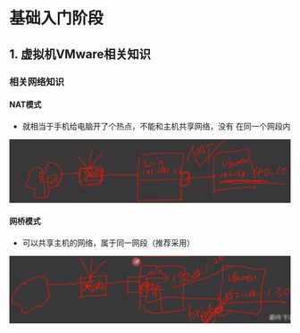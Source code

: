 # 基础入门阶段

## 1. 虚拟机VMware相关知识

### 相关网络知识

#### NAT模式

+ 就相当于手机给电脑开了个热点，不能和主机共享网络，没有 在同一个网段内

![1](./src/1.png)

#### 网桥模式

+ 可以共享主机的网络，属于同一网段（推荐采用）

![2](./src/2.png)